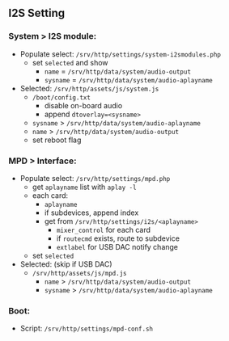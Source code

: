 I2S Setting
---

### System > I2S module:
- Populate select: `/srv/http/settings/system-i2smodules.php`
	- set `selected` and show
		- `name` = `/srv/http/data/system/audio-output`
		- `sysname` = `/srv/http/data/system/audio-aplayname`
- Selected: `/srv/http/assets/js/system.js`
	- `/boot/config.txt`
		- disable on-board audio
		- append `dtoverlay=<sysname>`
	- `sysname` > `/srv/http/data/system/audio-aplayname`
	- `name` > `/srv/http/data/system/audio-output`
	- set reboot flag

### MPD > Interface:
- Populate select: `/srv/http/settings/mpd.php`
	- get `aplayname` list with `aplay -l`
	- each card:
		- `aplayname`
		- if subdevices, append index
		- get from `/srv/http/settings/i2s/<aplayname>`
			- `mixer_control` for each card
			- if `routecmd` exists, route to subdevice
			- `extlabel` for USB DAC notify change
	- set `selected`
- Selected: (skip if USB DAC)
	- `/srv/http/assets/js/mpd.js`
		- `name` > `/srv/http/data/system/audio-output`
		- `sysname` > `/srv/http/data/system/audio-aplayname`

### Boot:
- Script: `/srv/http/settings/mpd-conf.sh`

